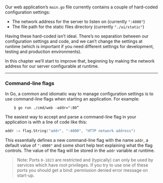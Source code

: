 Our web application’s `main.go` file currently contains a couple of hard-coded configuration settings:
- The network address for the server to listen on (currently `":4000"`)
- The file path for the static files directory (currently `"./ui/static"`)

Having these hard-coded isn’t ideal. There’s no separation between our configuration settings and code, and we can’t change the settings at runtime (which is important if you need different settings for development, testing and production environments).

In this chapter we’ll start to improve that, beginning by making the network address for our server configurable at runtime.

---
### Command-line flags
In Go, a common and idiomatic way to manage configuration settings is to use command-line flags when starting an application. For example:
```
    $ go run ./cmd/web -addr=":80”
```
The easiest way to accept and parse a command-line flag in your application is with a line of code like this:
```go
addr := flag.String("addr", ":4000", "HTTP network address")
```
This essentially defines a new command-line flag with the name `addr`, a default value of `":4000"` and some short help text explaining what the flag controls. The value of the flag will be stored in the `addr` variable at runtime.

>Note: Ports `0-1023` are restricted and (typically) can only be used by services which have root privileges. If you try to use one of these ports you should get a bind: permission denied error message on start-up.
